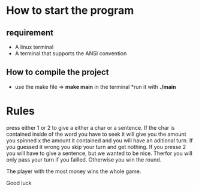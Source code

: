 # How to start the program
## requirement
* A linux terminal
* A terminal that  supports the ANSI convention
## How to compile the project
* use the make file  => **make main** in the terminal
*run it with **./main**
# Rules
press either 1 or 2 to give a either a char or a sentence.
If the char is contained inside of the word you have to seek it will give you
the amount you spinned x the amount it contained and you will have an aditional
turn.
If you guessed it wrong you skip your turn and get nothing.
If you presse 2 you will have to give a sentence, but we wanted to be nice.
Therfor you will only pass your turn if you failled.
Otherwise you win the round.

The player with the most money wins the whole game.

Good luck